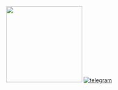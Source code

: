 <div id="header" align="center">
  <img src="https://media0.giphy.com/media/v1.Y2lkPTc5MGI3NjExMDdseHZhZXRxbHo5ZWNjZHl1ZnhpZTF1YnI5c2kzenpmNGpwMGx0eSZlcD12MV9pbnRlcm5hbF9naWZfYnlfaWQmY3Q9Zw/lJNoBCvQYp7nq/giphy.gif" width="200"/>
  <a href="https://t.me/elgiz1991"><img src="https://img.shields.io/badge/telegram-blue?style=for-the-badge&logo=telegram&logoColor=white" alt="telegram"></a>
</div>



